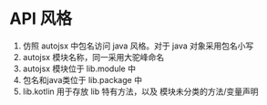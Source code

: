# API 风格
1. 仿照 autojsx 中包名访问 java 风格。对于 java 对象采用包名小写
2. autojsx 模块名称，同一采用大驼峰命名
3. autojsx 模块位于 lib.module 中
4. 包名和java类位于 lib.package 中
5. lib.kotlin 用于存放 lib 特有方法，以及 模块未分类的方法/变量声明